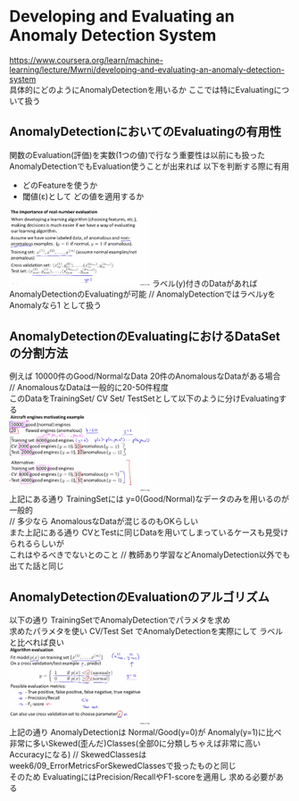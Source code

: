 # Developing and Evaluating an Anomaly Detection System
https://www.coursera.org/learn/machine-learning/lecture/Mwrni/developing-and-evaluating-an-anomaly-detection-system  
具体的にどのようにAnomalyDetectionを用いるか ここでは特にEvaluatingについて扱う

## AnomalyDetectionにおいてのEvaluatingの有用性
関数のEvaluation(評価)を実数(1つの値)で行なう重要性は以前にも扱った  
AnomalyDetectionでもEvaluation使うことが出来れば 以下を判断する際に有用  
* どのFeatureを使うか  
* 閾値(ε)として どの値を適用するか  
<img src="../../img/09_04_importance_of_real_number_evaluation.png" width=50% >  
ラベル(y)付きのDataがあればAnomalyDetectionのEvaluatingが可能  
// AnomalyDetectionではラベルyを Anomalyなら1 として扱う

## AnomalyDetectionのEvaluatingにおけるDataSetの分割方法
例えば 10000件のGood/NormalなData 20件のAnomalousなDataがある場合  
// AnomalousなDataは一般的に20-50件程度  
このDataをTrainingSet/ CV Set/ TestSetとして以下のように分けEvaluatingする  
<img src="../../img/09_04_evaluating_example.png" width=50% >  
上記にある通り TrainingSetには y=0(Good/Normal)なデータのみを用いるのが一般的  
// 多少なら AnomalousなDataが混じるのもOKらしい  
また上記にある通り CVとTestに同じDataを用いてしまっているケースも見受けられるらしいが  
これはやるべきでないとのこと // 教師あり学習などAnomalyDetection以外でも出てた話と同じ  


## AnomalyDetectionのEvaluationのアルゴリズム
以下の通り TrainingSetでAnomalyDetectionでパラメタを求め  
求めたパラメタを使い CV/Test Set でAnomalyDetectionを実際にして ラベルと比べれば良い  
<img src="../../img/09_04_algorithm_evaluation.png" width=50% >  
上記の通り AnomalyDetectionは Normal/Good(y=0)が Anomaly(y=1)に比べ  
非常に多いSkewed(歪んだ)Classes(全部0に分類しちゃえば非常に高いAccuracyになる)
// SkewedClassesはweek6/09_ErrorMetricsForSkewedClassesで扱ったものと同じ  
そのため EvaluatingにはPrecision/RecallやF1-scoreを適用し 求める必要がある  
